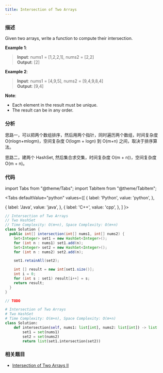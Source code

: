```yaml
---
title: Intersection of Two Arrays
---
```


### 描述

Given two arrays, write a function to compute their intersection.

**Example 1**:

> **Input**: nums1 = [1,2,2,1], nums2 = [2,2]  
> **Output**: [2]

**Example 2**:

> **Input**: nums1 = [4,9,5], nums2 = [9,4,9,8,4]  
> **Output**: [9,4]

**Note**:

- Each element in the result must be unique.
- The result can be in any order.

### 分析

思路一，可以把两个数组排序，然后用两个指针，同时遍历两个数组，时间复杂度 O(nlogn+mlogm)，空间复杂度 O(logm + logn) 到 O(m+n) 之间，取决于排序算法。

思路二，建两个 HashSet, 然后集合求交集，时间复杂度 O(m + n))，空间复杂度 O(m + n)。

### 代码

import Tabs from "@theme/Tabs";
import TabItem from "@theme/TabItem";

<Tabs
defaultValue="python"
values={[
{ label: 'Python', value: 'python', },

{ label: 'Java', value: 'java', },
{ label: 'C++', value: 'cpp', },
]
}>
<TabItem value="java">

```java
// Intersection of Two Arrays
// Two HashSet
// Time Complexity: O(m+n), Space Complexity: O(m+n)
class Solution {
  public int[] intersection(int[] nums1, int[] nums2) {
    Set<Integer> set1 = new HashSet<Integer>();
    for (int n : nums1) set1.add(n);
    Set<Integer> set2 = new HashSet<Integer>();
    for (int n : nums2) set2.add(n);

    set1.retainAll(set2);

    int [] result = new int[set1.size()];
    int i = 0;
    for (int s : set1) result[i++] = s;
    return result;
  }
}
```

</TabItem>
<TabItem value="cpp">

```cpp
// TODO
```

</TabItem>

<TabItem value="python">

```python
# Intersection of Two Arrays
# Two HashSet
# Time Complexity: O(m+n), Space Complexity: O(m+n)
class Solution:
    def intersection(self, nums1: list[int], nums2: list[int]) -> list[int]:
        set1 = set(nums1)
        set2 = set(nums2)
        return list(set1.intersection(set2))
```

</TabItem>
</Tabs>

### 相关题目

- [Intersection of Two Arrays II](intersection-of-two-arrays-ii.md)
